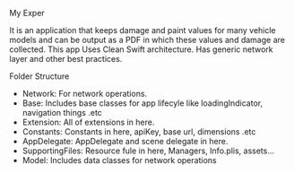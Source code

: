 My Exper

It is an application that keeps damage and paint values ​​​​for many vehicle models and can be output as a PDF in which these values ​​​​and damage are collected.
This app Uses Clean Swift architecture. Has generic network layer and other best practices.

Folder Structure
- Network: For network operations.
- Base: Includes base classes for app lifecyle like loadingIndicator, navigation things .etc
- Extension: All of extensions in here.
- Constants: Constants in here, apiKey, base url, dimensions .etc
- AppDelegate: AppDelegate and scene delegate in here.
- SupportingFiles: Resource fule in here, Managers, Info.plis, assets...
- Model: Includes data classes for network operations
